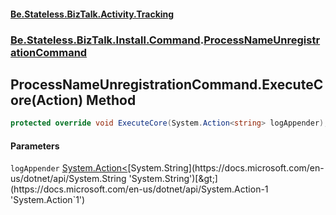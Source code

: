 #### [Be.Stateless.BizTalk.Activity.Tracking](README.md 'README')
### [Be.Stateless.BizTalk.Install.Command](Be.Stateless.BizTalk.Install.Command.md 'Be.Stateless.BizTalk.Install.Command').[ProcessNameUnregistrationCommand](ProcessNameUnregistrationCommand.md 'Be.Stateless.BizTalk.Install.Command.ProcessNameUnregistrationCommand')

## ProcessNameUnregistrationCommand.ExecuteCore(Action<string>) Method

```csharp
protected override void ExecuteCore(System.Action<string> logAppender);
```
#### Parameters

<a name='Be.Stateless.BizTalk.Install.Command.ProcessNameUnregistrationCommand.ExecuteCore(System.Action_string_).logAppender'></a>

`logAppender` [System.Action&lt;](https://docs.microsoft.com/en-us/dotnet/api/System.Action-1 'System.Action`1')[System.String](https://docs.microsoft.com/en-us/dotnet/api/System.String 'System.String')[&gt;](https://docs.microsoft.com/en-us/dotnet/api/System.Action-1 'System.Action`1')
